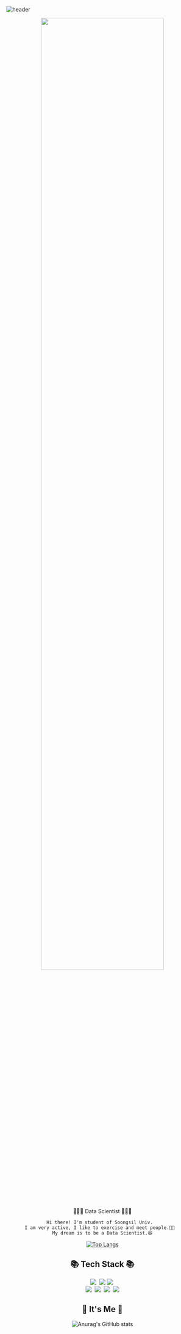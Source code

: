 
![header](https://capsule-render.vercel.app/api?type=cylinder&color=FFA500&height=200&descAlign=50&fontAlign=50&section=header&text=Stillssi's Github&fontSize=65&fontColor=2E2E2E&animation=twinkling)  

<div align="center">
<img width="80%" src="https://i.pinimg.com/originals/47/4e/cf/474ecf1aa26eb1b04e489003d4a6a8a7.jpg"/>
</div>

<div align="center">
👩🏻‍💻 Data Scientist 👩🏻‍💻
    
    Hi there! I'm student of Soongsil Univ.  
    I am very active, I like to exercise and meet people.🦾🥂  
    My dream is to be a Data Scientist.😆

[![Top Langs](https://github-readme-stats.vercel.app/api/top-langs/?username=stillssi&layout=compact)](https://github.com/anuraghazra/github-readme-stats)
<h2 align="center">📚 Tech Stack 📚</h2>
<p align="center">
  <img src="https://img.shields.io/badge/Python-3766AB?style=flat-square&logo=Python&logoColor=white"/></a>&nbsp
  <img src="https://img.shields.io/badge/react-61DAFB?style=flat-square&logo=react&logoColor=white">
  <img src="https://img.shields.io/badge/Javascript-ffb13b?style=flat-square&logo=javascript&logoColor=white"/></a>&nbsp 
  <br>
  <img src="https://img.shields.io/badge/MySQL-4479A1?style=flat-square&logo=MySql&logoColor=white"/></a>&nbsp 
  <img src="https://img.shields.io/badge/Django-092E20?style=flat-square&logo=Django&logoColor=white"/></a>&nbsp 
  <img src="https://img.shields.io/badge/Node.js-339933?style=flat-square&logo=Node.js&logoColor=white"/></a>&nbsp
  <img src="https://img.shields.io/badge/AWS-232F3E?style=flat-square&logo=Amazon AWS&logoColor=white"/> 
</p>

## 🥨 It's Me 🥨

![Anurag's GitHub stats](https://github-readme-stats.vercel.app/api?username=Stillssi&show_icons=true&theme=radical)

</div>
